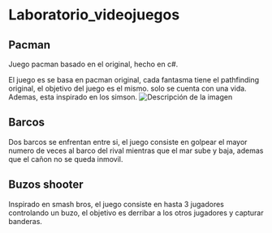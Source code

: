 # Laboratorio_videojuegos

## Pacman
Juego pacman basado en el original, hecho en c#.

El juego es se basa en pacman original, cada fantasma tiene el pathfinding original, el objetivo del juego es el mismo. solo se cuenta con
una vida. Ademas, esta inspirado en los simson.
![Descripción de la imagen](ruta/de/la/imagen.png)

## Barcos
Dos barcos se enfrentan entre si, el juego consiste en golpear el mayor numero de veces al barco del rival mientras que el mar sube y baja,
ademas que el cañon no se queda inmovil.

## Buzos shooter
Inspirado en smash bros, el juego consiste en hasta 3 jugadores controlando un buzo, el objetivo es derribar a los otros jugadores y capturar banderas.


